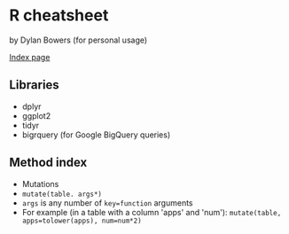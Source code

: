# R cheatsheet

by Dylan Bowers (for personal usage)

[Index page](https://github.com/enragednuke/R-language-cheatsheet/blob/master/README.md)

## Libraries

 * dplyr
 * ggplot2
 * tidyr
 * bigrquery (for Google BigQuery queries)

## Method index

 * Mutations
  *  `mutate(table. args*)`
  *  `args` is any number of `key=function` arguments
  *  For example (in a table with a column 'apps' and 'num'): `mutate(table, apps=tolower(apps), num=num*2)` 
